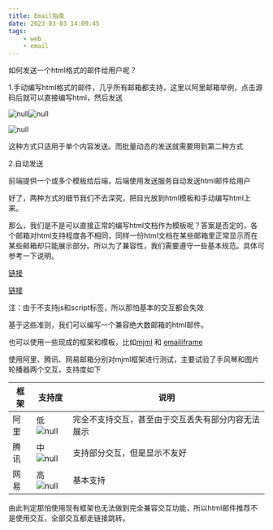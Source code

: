 ```yaml
---
title: Email指南
date: 2023-03-03 14:09:45
tags:
    - web
    - email
---
```


如何发送一个html格式的邮件给用户呢？

1.手动编写html格式的邮件，几乎所有邮箱都支持，这里以阿里邮箱举例，点击源码后就可以直接编写html，然后发送

![null](https://s2.loli.net/2024/01/08/HqQbn19Fxl25NTJ.png)![null](https://s2.loli.net/2024/01/08/D9S1odvlCApcP28.png)

![null](https://s2.loli.net/2024/01/08/KAUL6Zv1OMCWiTG.png)

这种方式只适用于单个内容发送。而批量动态的发送就需要用到第二种方式

2.自动发送

前端提供一个或多个模板给后端，后端使用发送服务自动发送html邮件给用户

好了，两种方式的细节我们不去深究，把目光放到html模板和手动编写html上来。

那么，我们是不是可以直接正常的编写html文档作为模板呢？答案是否定的，各个邮箱对html支持程度各不相同，同样一份html文档在某些邮箱里正常显示而在某些邮箱却只能展示部分。所以为了兼容性，我们需要遵守一些基本规范。具体可参考一下说明。

[链接](http://www.ruanyifeng.com/blog/2013/06/html_email.html)

[链接](https://www.cnblogs.com/yjzhu/archive/2012/11/05/2755155.html)

注：由于不支持js和script标签，所以那怕基本的交互都会失效

基于这些准则，我们可以编写一个兼容绝大数邮箱的html邮件。

也可以使用一些现成的框架和模板，比如[mjml](https://mjml.io/) 和 [emailiframe](https://emailframe.work/)

使用阿里、腾讯、网易邮箱分别对mjml框架进行测试，主要试验了手风琴和图片轮播器两个交互，支持度如下

| 框架 | 支持度                                                       | 说明                                               |
| ---- | ------------------------------------------------------------ | -------------------------------------------------- |
| 阿里 | 低![null](https://s2.loli.net/2024/01/08/ARlS7fEG9srIdzX.png) | 完全不支持交互，甚至由于交互丢失有部分内容无法展示 |
| 腾讯 | 中![null](https://s2.loli.net/2024/01/08/up1s4Teo6OHKzbt.png) | 支持部分交互，但是显示不友好                       |
| 网易 | 高![null](https://s2.loli.net/2024/01/08/5L9VIUPqkhrTJAb.png) | 基本支持                                           |

由此判定那怕使用现有框架也无法做到完全兼容交互功能，所以html邮件推荐不是使用交互，全部交互都走链接跳转。